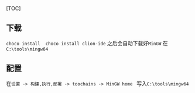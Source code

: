 [TOC]

## 下载
`choco install  choco install clion-ide`
之后会自动下载好`MinGW` 在`C:\tools\mingw64`

## 配置
在`设置 -> 构建,执行,部署 -> toochains -> MinGW home ` 写入`C:\tools\mingw64`
